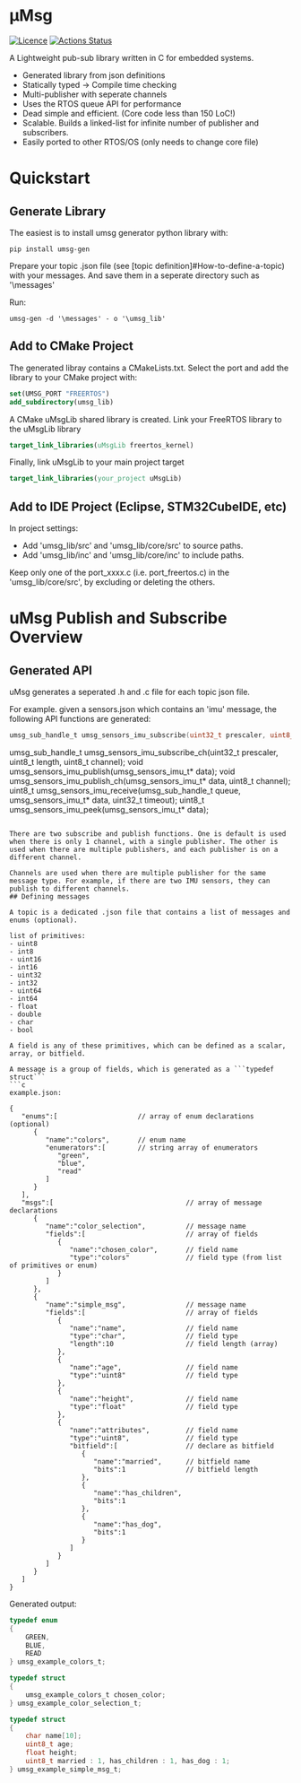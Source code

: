 
# μMsg
[![Licence](https://img.shields.io/github/license/amcolex/umsg)](https://github.com/amcolex/umsg/blob/master/LICENSE)
[![Actions Status](https://github.com/amcolex/umsg/workflows/CMake/badge.svg?branch=master)](https://github.com/amcolex/umsg/actions)

A Lightweight pub-sub library written in C for embedded systems. 

- Generated library from json definitions
- Statically typed -> Compile time checking
- Multi-publisher with seperate channels
- Uses the RTOS queue API for performance
- Dead simple and efficient. (Core code less than 150 LoC!)
- Scalable. Builds a linked-list for infinite number of publisher and subscribers.
- Easily ported to other RTOS/OS (only needs to change core file)

# Quickstart

## Generate Library
The easiest is to install umsg generator python library with: 

```
pip install umsg-gen
```

Prepare your topic .json file (see [topic definition]#How-to-define-a-topic) with your messages. And save them in a seperate directory such as '\messages' 

Run:

```
umsg-gen -d '\messages' - o '\umsg_lib'
```

## Add to CMake Project

The generated libray contains a CMakeLists.txt. Select the port and add the library to your CMake project with:

```cmake
set(UMSG_PORT "FREERTOS")
add_subdirectory(umsg_lib)
```

A CMake uMsgLib shared library is created. Link your FreeRTOS library to the uMsgLib library

```cmake
target_link_libraries(uMsgLib freertos_kernel)
```

Finally, link uMsgLib to your main project target

```cmake
target_link_libraries(your_project uMsgLib)
```

## Add to IDE Project (Eclipse, STM32CubeIDE, etc)

In project settings:
- Add 'umsg_lib/src' and 'umsg_lib/core/src' to source paths.
- Add 'umsg_lib/inc' and 'umsg_lib/core/inc' to include paths.

Keep only one of the port_xxxx.c (i.e. port_freertos.c) in the 'umsg_lib/core/src', by excluding or deleting the others.


# uMsg Publish and Subscribe Overview

## Generated API

uMsg generates a seperated .h and .c file for each topic json file.

For example. given a sensors.json which contains an 'imu' message, the following API functions are generated:

```c
umsg_sub_handle_t umsg_sensors_imu_subscribe(uint32_t prescaler, uint8_t length);
```


umsg_sub_handle_t umsg_sensors_imu_subscribe_ch(uint32_t prescaler, uint8_t length, uint8_t channel);
void umsg_sensors_imu_publish(umsg_sensors_imu_t* data);
void umsg_sensors_imu_publish_ch(umsg_sensors_imu_t* data, uint8_t channel);
uint8_t umsg_sensors_imu_receive(umsg_sub_handle_t queue, umsg_sensors_imu_t* data, uint32_t timeout);
uint8_t umsg_sensors_imu_peek(umsg_sensors_imu_t* data);
```

There are two subscribe and publish functions. One is default is used when there is only 1 channel, with a single publisher. The other is used when there are multiple publishers, and each publisher is on a different channel.

Channels are used when there are multiple publisher for the same message type. For example, if there are two IMU sensors, they can publish to different channels.
## Defining messages

A topic is a dedicated .json file that contains a list of messages and enums (optional).

list of primitives:
- uint8
- int8
- uint16
- int16
- uint32
- int32
- uint64
- int64
- float
- double
- char
- bool

A field is any of these primitives, which can be defined as a scalar, array, or bitfield.

A message is a group of fields, which is generated as a ```typedef struct```
```c
example.json:

{
   "enums":[                    // array of enum declarations (optional)
      {
         "name":"colors",       // enum name
         "enumerators":[        // string array of enumerators
            "green",
            "blue",
            "read"
         ]
      }
   ],
   "msgs":[                                 // array of message declarations
      {
         "name":"color_selection",          // message name
         "fields":[                         // array of fields
            {
               "name":"chosen_color",       // field name
               "type":"colors"              // field type (from list of primitives or enum)
            }
         ]
      },
      {
         "name":"simple_msg",               // message name
         "fields":[                         // array of fields
            {
               "name":"name",               // field name
               "type":"char",               // field type
               "length":10                  // field length (array)
            },
            {
               "name":"age",                // field name
               "type":"uint8"               // field type
            },
            {
               "name":"height",             // field name
               "type":"float"               // field type
            },
            {
               "name":"attributes",         // field name
               "type":"uint8",              // field type
               "bitfield":[                 // declare as bitfield
                  {
                     "name":"married",      // bitfield name
                     "bits":1               // bitfield length
                  },
                  {
                     "name":"has_children",
                     "bits":1
                  },
                  {
                     "name":"has_dog",
                     "bits":1
                  }
               ]
            }
         ]
      }
   ]
}
```

Generated output:

```c
typedef enum
{
    GREEN,
    BLUE,
    READ
} umsg_example_colors_t;

typedef struct
{
    umsg_example_colors_t chosen_color;
} umsg_example_color_selection_t;

typedef struct
{
    char name[10];
    uint8_t age;
    float height;
    uint8_t married : 1, has_children : 1, has_dog : 1;
} umsg_example_simple_msg_t;

```